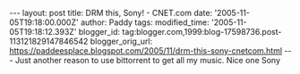 \-\-- layout: post title: DRM this, Sony! - CNET.com date:
\'2005-11-05T19:18:00.000Z\' author: Paddy tags: modified\_time:
\'2005-11-05T19:18:12.393Z\' blogger\_id:
tag:blogger.com,1999:blog-17598736.post-113121829147846542
blogger\_orig\_url:
https://paddeesplace.blogspot.com/2005/11/drm-this-sony-cnetcom.html
\-\-- Just another reason to use bittorrent to get all my music. Nice
one Sony
